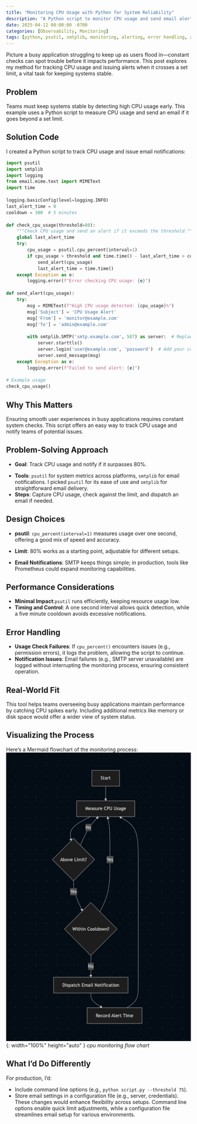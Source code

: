 ```yaml
---
title: "Monitoring CPU Usage with Python for System Reliability"
description: "A Python script to monitor CPU usage and send email alerts when it exceeds a threshold, ensuring system health."
date: 2025-04-12 08:00:00 -0700
categories: [Observability, Monitoring]
tags: [python, psutil, smtplib, monitoring, alerting, error handling, automation, devops, sre, scripting]
---
```


Picture a busy application struggling to keep up as users flood in—constant checks can spot trouble before it impacts performance. This post explores my method for tracking CPU usage and issuing alerts when it crosses a set limit, a vital task for keeping systems stable.

## Problem
Teams must keep systems stable by detecting high CPU usage early. This example uses a Python script to measure CPU usage and send an email if it goes beyond a set limit.

## Solution Code
I created a Python script to track CPU usage and issue email notifications:

```python
import psutil
import smtplib
import logging
from email.mime.text import MIMEText
import time

logging.basicConfig(level=logging.INFO)
last_alert_time = 0
cooldown = 300  # 5 minutes

def check_cpu_usage(threshold=80):
    """Check CPU usage and send an alert if it exceeds the threshold."""
    global last_alert_time
    try:
        cpu_usage = psutil.cpu_percent(interval=1)
        if cpu_usage > threshold and time.time() - last_alert_time > cooldown:
            send_alert(cpu_usage)
            last_alert_time = time.time()
    except Exception as e:
        logging.error(f"Error checking CPU usage: {e}")

def send_alert(cpu_usage):
    try:
        msg = MIMEText(f"High CPU usage detected: {cpu_usage}%")
        msg['Subject'] = 'CPU Usage Alert'
        msg['From'] = 'monitor@example.com'
        msg['To'] = 'admin@example.com'
        
        with smtplib.SMTP('smtp.example.com', 587) as server:  # Replace with your SMTP server
            server.starttls()
            server.login('user@example.com', 'password')  # Add your credentials
            server.send_message(msg)
    except Exception as e:
        logging.error(f"Failed to send alert: {e}")

# Example usage
check_cpu_usage()
```

## Why This Matters
Ensuring smooth user experiences in busy applications requires constant system checks. This script offers an easy way to track CPU usage and notify teams of potential issues.

## Problem-Solving Approach
- **Goal**: Track CPU usage and notify if it surpasses 80%.
* **Tools**: `psutil` for system metrics across platforms, `smtplib` for email notifications. I picked `psutil` for its ease of use and `smtplib` for straightforward email delivery.
* **Steps**: Capture CPU usage, check against the limit, and dispatch an email if needed.

## Design Choices
* **psutil**: `cpu_percent(interval=1)` measures usage over one second, offering a good mix of speed and accuracy.
- **Limit**: 80% works as a starting point, adjustable for different setups.
* **Email Notifications**: SMTP keeps things simple; in production, tools like Prometheus could expand monitoring capabilities.

## Performance Considerations
* **Minimal Impact**:`psutil` runs efficiently, keeping resource usage low.
* **Timing and Control**: A one second interval allows quick detection, while a five minute cooldown avoids excessive notifications.

## Error Handling
* **Usage Check Failures**: If `cpu_percent()` encounters issues (e.g., permission errors), it logs the problem, allowing the script to continue.
* **Notification Issues**: Email failures (e.g., SMTP server unavailable) are logged without interrupting the monitoring process, ensuring consistent operation.

## Real-World Fit
This tool helps teams overseeing busy applications maintain performance by catching CPU spikes early. Including additional metrics like memory or disk space would offer a wider view of system status.

## Visualizing the Process
Here’s a Mermaid flowchart of the monitoring process:
![Desktop View](/assets/img/posts/20250412/cpu-script.png){: width="100%" height="auto" }
_cpu monitoring flow chart_

## What I’d Do Differently
For production, I’d:

* Include command line options (e.g., `python script.py --threshold 75`).
* Store email settings in a configuration file (e.g., server, credentials).
These changes would enhance flexibility across setups. Command line options enable quick limit adjustments, while a configuration file streamlines email setup for various environments.